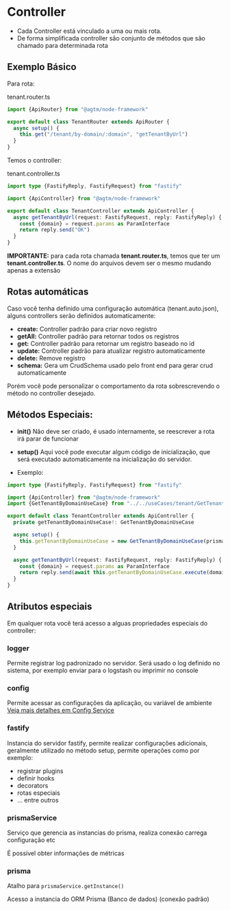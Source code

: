 # Controller

- Cada Controller está vinculado a uma ou mais rota.
- De forma simplificada controller são conjunto de métodos que são chamado para determinada rota

## Exemplo Básico

Para rota:

tenant.router.ts

```typescript
import {ApiRouter} from "@agtm/node-framework"

export default class TenantRouter extends ApiRouter {
  async setup() {
    this.get("/tenant/by-domain/:domain", "getTenantByUrl")
  }
}
```

Temos o controller:

tenant.controller.ts

```typescript
import type {FastifyReply, FastifyRequest} from "fastify"

import {ApiController} from "@agtm/node-framework"

export default class TenantController extends ApiController {
  async getTenantByUrl(request: FastifyRequest, reply: FastifyReply) {
    const {domain} = request.params as ParamInterface
    return reply.send("OK")
  }
}
```

**IMPORTANTE:** para cada rota chamada **tenant.router.ts**, temos que ter um **tenant.controller.ts**. O nome do
arquivos devem ser o mesmo mudando apenas a extensão

## Rotas automáticas

Caso você tenha definido uma configuração automática (tenant.auto.json), alguns controllers serão definidos
automaticamente:

- **create:** Controller padrão para criar novo registro
- **getAll:** Controller padrão para retornar todos os registros
- **get:** Controller padrão para retornar um registro baseado no id
- **update:** Controller padrão para atualizar registro automaticamente
- **delete:** Remove registro
- **schema:** Gera um CrudSchema usado pelo front end para gerar crud automaticamente

Porém você pode personalizar o comportamento da rota sobrescrevendo o método no controller desejado.

## Métodos Especiais:

- **init()** Não deve ser criado, é usado internamente, se reescrever a rota irá parar de funcionar
- **setup()** Aqui você pode executar algum código de inicialização, que será executado automaticamente na inicialização
  do servidor.

- Exemplo:

```typescript
import type {FastifyReply, FastifyRequest} from "fastify"

import {ApiController} from "@agtm/node-framework"
import {GetTenantByDomainUseCase} from "../../useCases/tenant/GetTenantByDomainUseCase.ts"

export default class TenantController extends ApiController {
  private getTenantByDomainUseCase!: GetTenantByDomainUseCase

  async setup() {
    this.getTenantByDomainUseCase = new GetTenantByDomainUseCase(prisma)
  }

  async getTenantByUrl(request: FastifyRequest, reply: FastifyReply) {
    const {domain} = request.params as ParamInterface
    return reply.send(await this.getTenantByDomainUseCase.execute(domain))
  }
}
```

## Atributos especiais

Em qualquer rota você terá acesso a alguas propriedades especiais do controller:

### logger

Permite registrar log padronizado no servidor. Será usado o log definido no sistema, por exemplo enviar para o logstash
ou imprimir no console

### config

Permite acessar as configurações da aplicação, ou variável de
ambiente [Veja mais detalhes em Config Service](../services/config.md)

### fastify

Instancia do servidor fastify, permite realizar configurações adicionais, geralmente utilizado no método setup, permite
operações como por exemplo:

- registrar plugins
- definir hooks 
- decorators
- rotas especiais
- ... entre outros

### prismaService

Serviço que gerencia as instancias do prisma, realiza conexão carrega configuração etc

É possível obter informações de métricas

### prisma

Atalho para `prismaService.getInstance()`

Acesso a instancia do ORM Prisma (Banco de dados) (conexão padrão)
